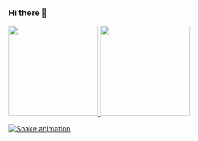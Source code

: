 ### Hi there 👋

<div>
<a href="https://github.com/gustyper">
<img loading="lazy" height="180em" src="https://github-readme-stats.vercel.app/api/top-langs/?username=gustyper&layout=compact&langs_count=7&theme=dracula"/>
<img loading="lazy" height="180em" src="https://github-readme-stats.vercel.app/api?username=gustyper&show_icons=true&theme=dracula&include_all_commits=true&count_private=true"/>
</div>


![Snake animation](https://github.com/gustyper/gustyper/blob/output/github-contribution-grid-snake.svg)
